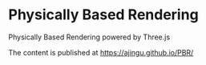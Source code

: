 # Physically Based Rendering
Physically Based Rendering powered by Three.js

The content is published at https://ajingu.github.io/PBR/

